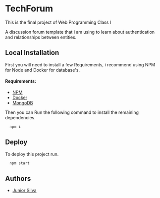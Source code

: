# TechForum

This is the final project of Web Programming Class I

A discussion forum template that i am using to learn about authentication and relationships between entities.

## Local Installation

First you will need to install a few Requirements, i recommend using NPM for Node and Docker for database's.

#### Requirements:

- [NPM](https://github.com/nvm-sh/nvm)
- [Docker](https://docs.docker.com/engine/install/)
- [MongoDB](https://hub.docker.com/_/mongo)

Then you can Run the following command to install the remaining dependencies.

```bash
  npm i
```

## Deploy

To deploy this project run.

```bash
  npm start
```

## Authors

- [Junior Silva](https://www.github.com/juniorsilva2)
